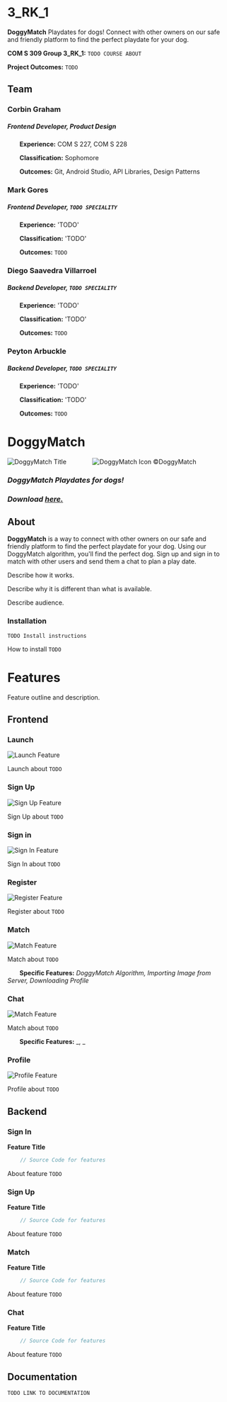 # 3_RK_1

**DoggyMatch** Playdates for dogs!  Connect with other owners on our safe and friendly platform to find the perfect playdate for your dog.

**COM S 309 Group 3_RK_1:** `TODO COURSE ABOUT`

**Project Outcomes:** `TODO`

## Team

### **Corbin Graham**

##### Frontend Developer, Product Design

&nbsp;&nbsp;&nbsp;&nbsp;&nbsp;&nbsp; **Experience:** COM S 227, COM S 228

&nbsp;&nbsp;&nbsp;&nbsp;&nbsp;&nbsp; **Classification:** Sophomore

&nbsp;&nbsp;&nbsp;&nbsp;&nbsp;&nbsp; **Outcomes:** Git, Android Studio, API Libraries, Design Patterns

### **Mark Gores**

##### Frontend Developer, `TODO SPECIALITY`

&nbsp;&nbsp;&nbsp;&nbsp;&nbsp;&nbsp; **Experience:** 'TODO'

&nbsp;&nbsp;&nbsp;&nbsp;&nbsp;&nbsp; **Classification:** 'TODO'

&nbsp;&nbsp;&nbsp;&nbsp;&nbsp;&nbsp; **Outcomes:** `TODO`

### **Diego Saavedra Villarroel**

##### Backend Developer, `TODO SPECIALITY`

&nbsp;&nbsp;&nbsp;&nbsp;&nbsp;&nbsp; **Experience:** 'TODO'

&nbsp;&nbsp;&nbsp;&nbsp;&nbsp;&nbsp; **Classification:** 'TODO'

&nbsp;&nbsp;&nbsp;&nbsp;&nbsp;&nbsp; **Outcomes:** `TODO`

### **Peyton Arbuckle**

##### Backend Developer, `TODO SPECIALITY`

&nbsp;&nbsp;&nbsp;&nbsp;&nbsp;&nbsp; **Experience:** 'TODO'

&nbsp;&nbsp;&nbsp;&nbsp;&nbsp;&nbsp; **Classification:** 'TODO'

&nbsp;&nbsp;&nbsp;&nbsp;&nbsp;&nbsp; **Outcomes:** `TODO`

# **DoggyMatch**

![DoggyMatch Title](https:/cs309/fall2021/3_rk_1/-/raw/45-git-redesign/Design/Doggy%20Match%20Official%20Title) &nbsp;&nbsp;&nbsp;&nbsp;&nbsp;&nbsp; &nbsp;&nbsp;&nbsp;&nbsp;&nbsp;&nbsp; ![DoggyMatch Icon](https:/cs309/fall2021/3_rk_1/-/raw/45-git-redesign/Design/DoggyMatch_Icon_128.png?inline=false) ©DoggyMatch

### _**DoggyMatch** Playdates for dogs!_

### _Download [here.](https:/cs309/fall2021/3_rk_1/-/raw/)_

## About

**DoggyMatch** is a way to connect with other owners on our safe and friendly platform to find the perfect playdate for your dog. Using our DoggyMatch algorithm, you'll find the perfect dog.  Sign up and sign in to match with other users and send them a chat to plan a play date.

Describe how it works.

Describe why it is different than what is available.

Describe audience.



### Installation

`TODO Install instructions`

How to install `TODO`

# Features

Feature outline and description.

## Frontend

### Launch

![Launch Feature](https://git.linux.iastate.edu/cs309/fall2021/3_rk_1/-/raw/45-git-redesign/Design/?)

Launch about `TODO`

### Sign Up

![Sign Up Feature](https://git.linux.iastate.edu/cs309/fall2021/3_rk_1/-/raw/45-git-redesign/Design/?)

Sign Up about `TODO`

### Sign in

![Sign In Feature](https://git.linux.iastate.edu/cs309/fall2021/3_rk_1/-/raw/45-git-redesign/Design/?)

Sign In about `TODO`

### Register

![Register Feature](https://git.linux.iastate.edu/cs309/fall2021/3_rk_1/-/raw/45-git-redesign/Design/?)

Register about `TODO`

### Match

![Match Feature](https://git.linux.iastate.edu/cs309/fall2021/3_rk_1/-/raw/45-git-redesign/Design/?)

Match about `TODO`

&nbsp;&nbsp;&nbsp;&nbsp;&nbsp;&nbsp; **Specific Features:** _DoggyMatch Algorithm, Importing Image from Server, Downloading Profile_

### Chat

![Match Feature](https://git.linux.iastate.edu/cs309/fall2021/3_rk_1/-/raw/45-git-redesign/Design/?)

Match about `TODO`

&nbsp;&nbsp;&nbsp;&nbsp;&nbsp;&nbsp; **Specific Features:** _, _

### Profile

![Profile Feature](https://git.linux.iastate.edu/cs309/fall2021/3_rk_1/-/raw/45-git-redesign/Design/?)

Profile about `TODO`

## Backend

### Sign In

**Feature Title**

```java
    // Source Code for features
```

About feature `TODO`

### Sign Up

**Feature Title**

```java
    // Source Code for features
```

About feature `TODO`

### Match

**Feature Title**

```java
    // Source Code for features
```

About feature `TODO`

### Chat

**Feature Title**

```java
    // Source Code for features
```

About feature `TODO`

## Documentation

`TODO LINK TO DOCUMENTATION`

